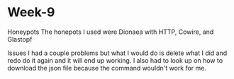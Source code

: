# Week-9
Honeypots
The honepots I used were Dionaea with HTTP, Cowire, and Glastopf

Issues
I had a couple problems but what I would do is delete what I did and redo do it again and it will end up working. I also had to look up on how to download the json file because the command wouldn't work for me.

